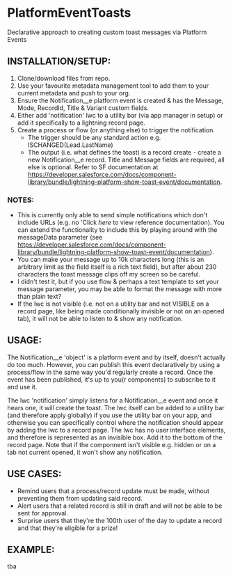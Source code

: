 # PlatformEventToasts
Declarative approach to creating custom toast messages via Platform Events

## INSTALLATION/SETUP:
1. Clone/download files from repo.
2. Use your favourite metadata management tool to add them to your current metadata and push to your org.
3. Ensure the Notification__e platform event is created & has the Message, Mode, RecordId, Title & Variant custom fields.
4. Either add 'notification' lwc to a utility bar (via app manager in setup) or add it specifically to a lightning record page.
5. Create a process or flow (or anything else) to trigger the notification.
    - The trigger should be any standard action e.g. ISCHANGED(Lead.LastName)
    - The output (i.e. what defines the toast) is a record create - create a new Notification__e record. Title and Message fields are required, all else is optional. Refer to SF documentation at https://developer.salesforce.com/docs/component-library/bundle/lightning-platform-show-toast-event/documentation.

### NOTES:
- This is currently only able to send simple notifications which don't include URLs (e.g. no 'Click _here_ to view reference documentation). You can extend the functionality to include this by playing around with the messageData parameter (see https://developer.salesforce.com/docs/component-library/bundle/lightning-platform-show-toast-event/documentation).
- You can make your message up to 10k characters long (this is an arbitrary limit as the field itself is a rich text field), but after about 230 characters the toast message clips off my screen so be careful.
- I didn't test it, but if you use flow & perhaps a text template to set your message parameter, you may be able to format the message with more than plain text?
- If the lwc is not visible (i.e. not on a utility bar and not VISIBLE on a record page, like being made conditionally invisible or not on an opened tab), it will not be able to listen to & show any notification.

## USAGE:
The Notification__e 'object' is a platform event and by itself, doesn't actually do too much. However, you can publish this event declaratively by using a process/flow in the same way you'd regularly create a record. Once the event has been published, it's up to you(r components) to subscribe to it and use it.

The lwc 'notification' simply listens for a Notification__e event and once it hears one, it will create the toast. The lwc itself can be added to a utility bar (and therefore apply globally) if you use the utility bar on your app, and otherwise you can specifically control where the notification should appear by adding the lwc to a record page. The lwc has no user interface elements, and therefore is represented as an invisible box. Add it to the bottom of the record page. Note that if the componnent isn't visible e.g. hidden or on a tab not current opened, it won't show any notification.

## USE CASES:
- Remind users that a process/record update must be made, without preventing them from updating said record.
- Alert users that a related record is still in draft and will not be able to be sent for approval.
- Surprise users that they're the 100th user of the day to update a record and that they're eligible for a prize!

## EXAMPLE:
tba